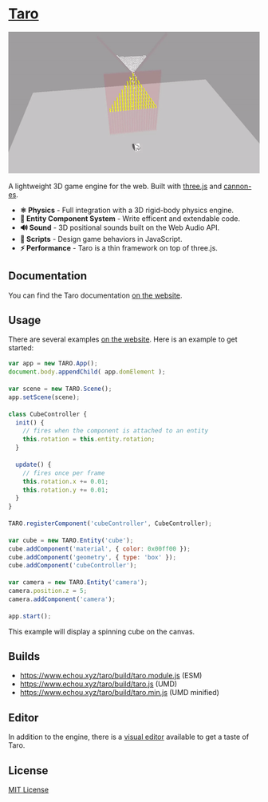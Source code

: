 # [Taro](https://www.echou.xyz/taro/)

![GIF](README.gif)

A lightweight 3D game engine for the web. Built with [three.js](https://github.com/mrdoob/three.js/) and [cannon-es](https://github.com/pmndrs/cannon-es).

* **⚛️ Physics** - Full integration with a 3D rigid-body physics engine.
* **🔌 Entity Component System** - Write efficent and extendable code.
* **🔊 Sound** - 3D positional sounds built on the Web Audio API.
* **📜 Scripts** - Design game behaviors in JavaScript.
* **⚡ Performance** - Taro is a thin framework on top of three.js.

## Documentation

You can find the Taro documentation [on the website](https://www.echou.xyz/taro/docs/#/).

## Usage

There are several examples [on the website](https://www.echou.xyz/taro/examples/#Cube). Here is an example to get started:
```javascript
var app = new TARO.App();
document.body.appendChild( app.domElement );

var scene = new TARO.Scene();
app.setScene(scene);

class CubeController {
  init() {
    // fires when the component is attached to an entity
    this.rotation = this.entity.rotation;
  }

  update() {
    // fires once per frame
    this.rotation.x += 0.01;
    this.rotation.y += 0.01;
  }
}

TARO.registerComponent('cubeController', CubeController);

var cube = new TARO.Entity('cube');
cube.addComponent('material', { color: 0x00ff00 });
cube.addComponent('geometry', { type: 'box' });
cube.addComponent('cubeController');

var camera = new TARO.Entity('camera');
camera.position.z = 5;
camera.addComponent('camera');

app.start();
```

This example will display a spinning cube on the canvas.

## Builds

* <https://www.echou.xyz/taro/build/taro.module.js> (ESM)
* <https://www.echou.xyz/taro/build/taro.js> (UMD)
* <https://www.echou.xyz/taro/build/taro.min.js> (UMD minified)

## Editor

In addition to the engine, there is a [visual editor](https://www.echou.xyz/taro/editor/) available to get a taste of Taro.

## License
[MIT License](https://github.com/Cloud9c/taro/blob/master/LICENSE)
